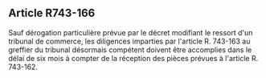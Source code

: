 Article R743-166
----
Sauf dérogation particulière prévue par le décret modifiant le ressort d'un
tribunal de commerce, les diligences imparties par l'article R. 743-163 au
greffier du tribunal désormais compétent doivent être accomplies dans le délai
de six mois à compter de la réception des pièces prévues à l'article R. 743-162.
